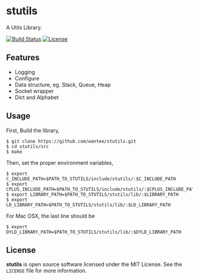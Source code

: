 # stutils
A Utils Library.

[![Build Status](https://travis-ci.org/wantee/stutils.svg)](https://travis-ci.org/wantee/stutils)
[![License](http://img.shields.io/:license-mit-blue.svg)](https://github.com/wantee/stutils/blob/master/LICENSE)

## Features
* Logging
* Configure
* Data structure, eg. Stack, Queue, Heap
* Socket wrapper
* Dict and Alphabet

## Usage
First, Build the library,
 
```shell
$ git clone https://github.com/wantee/stutils.git
$ cd stutils/src
$ make
```

Then, set the proper environment variables,

```shell
$ export C_INCLUDE_PATH=$PATH_TO_STUTILS/include/stutils/:$C_INCLUDE_PATH
$ export CPLUS_INCLUDE_PATH=$PATH_TO_STUTILS/include/stutils/:$CPLUS_INCLUDE_PATH
$ export LIBRARY_PATH=$PATH_TO_STUTILS/stutils/lib/:$LIBRARY_PATH
$ export LD_LIBRARY_PATH=$PATH_TO_STUTILS/stutils/lib/:$LD_LIBRARY_PATH
```

For Mac OSX, the last line should be

```
$ export DYLD_LIBRARY_PATH=$PATH_TO_STUTILS/stutils/lib/:$DYLD_LIBRARY_PATH
```

## License

**stutils** is open source software licensed under the MIT License. See the `LICENSE` file for more information.

